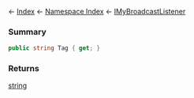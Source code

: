 ← [Index](Api-Index) ← [Namespace Index](Namespace-Index) ← [IMyBroadcastListener](Sandbox.ModAPI.Ingame.IMyBroadcastListener)

### Summary

```csharp
public string Tag { get; }
```

### Returns

[string](https://docs.microsoft.com/en-us/dotnet/api/System.String?view=netframework-4.6)

